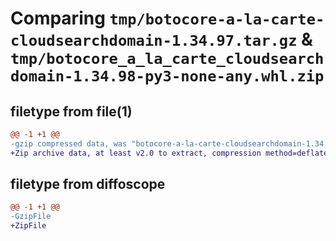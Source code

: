 # Comparing `tmp/botocore-a-la-carte-cloudsearchdomain-1.34.97.tar.gz` & `tmp/botocore_a_la_carte_cloudsearchdomain-1.34.98-py3-none-any.whl.zip`

## filetype from file(1)

```diff
@@ -1 +1 @@
-gzip compressed data, was "botocore-a-la-carte-cloudsearchdomain-1.34.97.tar", last modified: Fri May  3 01:04:33 2024, max compression
+Zip archive data, at least v2.0 to extract, compression method=deflate
```

## filetype from diffoscope

```diff
@@ -1 +1 @@
-GzipFile
+ZipFile
```

